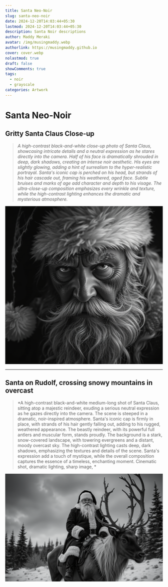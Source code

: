 ```yaml
---
title: Santa Neo-Noir
slug: santa-neo-noir
date: 2024-12-20T14:03:44+05:30
lastmod: 2024-12-20T14:03:44+05:30
description: Santa Noir descriptions
author: Maddy Meraki
avatar: /img/musingmaddy.webp
authorlink: https://musingmaddy.github.io
cover: cover.webp
nolastmod: true
draft: false
showComments: true
tags:
  - noir
  - grayscale
categories: Artwork
---
```

# Santa Neo-Noir

## Gritty Santa Claus Close-up

> *A high-contrast black-and-white close-up photo of Santa Claus, showcasing intricate details and a neutral expression as he stares directly into the camera. Half of his face is dramatically shrouded in deep, dark shadows, creating an intense noir aesthetic. His eyes are slightly glowing, adding a hint of surrealism to the hyper-realistic portrayal. Santa's iconic cap is perched on his head, but strands of his hair cascade out, framing his weathered, aged face. Subtle bruises and marks of age add character and depth to his visage. The ultra-close-up composition emphasizes every wrinkle and texture, while the high-contrast lighting enhances the dramatic and mysterious atmosphere.*

<!--more-->

![Santa Noir](content/posts/Santa%20Neo-Noir/santa-close-up-gritty.png)

---

## Santa on Rudolf, crossing snowy mountains in overcast 

>*A high-contrast black-and-white medium-long shot of Santa Claus, sitting atop a majestic reindeer, exuding a serious neutral expression as he gazes directly into the camera. The scene is steeped in a dramatic, noir-inspired atmosphere. Santa's iconic cap is firmly in place, with strands of his hair gently falling out, adding to his rugged, weathered appearance. The beastly reindeer, with its powerful full antlers and muscular form, stands proudly. The background is a stark, snow-covered landscape, with towering evergreens and a distant, moody overcast sky. The high-contrast lighting casts deep, dark shadows, emphasizing the textures and details of the scene. Santa's expression add a touch of mystique, while the overall composition captures the essence of a timeless, enchanting moment. Cinematic shot, dramatic lighting, sharp image, *

![Santa On Raindeer Noir](content/posts/Santa%20Neo-Noir/santa-on-raindeer-noir.png)